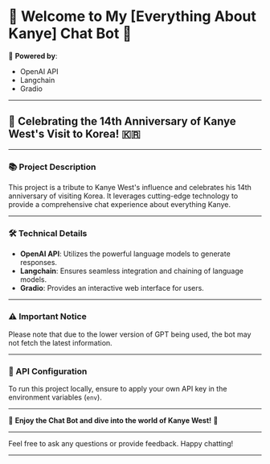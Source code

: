 

# 🎤 Welcome to My [Everything About Kanye] Chat Bot 🎤

🚀 **Powered by**: 
- OpenAI API 
- Langchain 
- Gradio 

---

## 🎉 Celebrating the 14th Anniversary of Kanye West's Visit to Korea! 🇰🇷

---

### 📚 Project Description
This project is a tribute to Kanye West's influence and celebrates his 14th anniversary of visiting Korea. It leverages cutting-edge technology to provide a comprehensive chat experience about everything Kanye. 

---

### 🛠️ Technical Details
- **OpenAI API**: Utilizes the powerful language models to generate responses.
- **Langchain**: Ensures seamless integration and chaining of language models.
- **Gradio**: Provides an interactive web interface for users.

---

### ⚠️ Important Notice
Please note that due to the lower version of GPT being used, the bot may not fetch the latest information.

---

### 🔑 API Configuration
To run this project locally, ensure to apply your own API key in the environment variables (`env`).

---

🌟 **Enjoy the Chat Bot and dive into the world of Kanye West!** 🌟

---

Feel free to ask any questions or provide feedback. Happy chatting!

---

